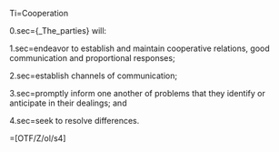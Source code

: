 Ti=Cooperation

0.sec={_The_parties} will:

1.sec=endeavor to establish and maintain cooperative relations, good communication and proportional responses;

2.sec=establish channels of communication;

3.sec=promptly inform one another of problems that they identify or anticipate in their dealings;  and

4.sec=seek to resolve differences.

=[OTF/Z/ol/s4]
